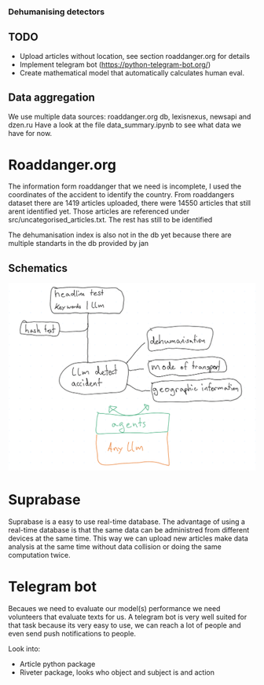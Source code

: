 ### Dehumanising detectors

## TODO
 - Upload articles without location, see section roaddanger.org for details
 - Implement telegram bot (https://python-telegram-bot.org/)
 - Create mathematical model that automatically calculates human eval. 

## Data aggregation
We use multiple data sources: roaddanger.org db, lexisnexus, newsapi and dzen.ru
Have a look at the file data_summary.ipynb to see what data we have for now.

# Roaddanger.org
The information form roaddanger that we need is incomplete, I used the coordinates of the accident to identify the country. From roaddangers dataset there are 1419 articles uploaded, there were 14550 articles that still arent identified yet. Those articles are referenced under src/uncategorised_articles.txt. 
The rest has still to be identified

The dehumanisation index is also not in the db yet because there are multiple standarts in the db provided by jan




## Schematics

![alt text](doc/image.png)





# Suprabase
Suprabase is a easy to use real-time database. 
The advantage of using a real-time database is that the same data can be administred from different devices at the same time. This way we can upload new articles make data analysis at the same time without data collision or doing the same computation twice. 

# Telegram bot
Becaues we need to evaluate our model(s) performance we need volunteers that evaluate texts for us. 
A telegram bot is very well suited for that task because its very easy to use, we can reach a lot of people and even send push notifications to people.

Look into:
- Article python package
- Riveter package, looks who object and subject is and action
